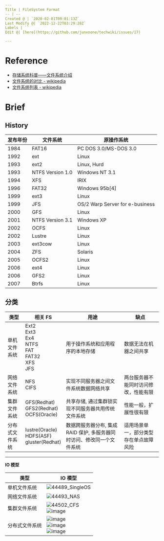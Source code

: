 ```yaml
---
Title | FileSystem Format
-- | --
Created @ | `2020-02-01T09:01:13Z`
Last Modify @| `2022-12-22T03:29:28Z`
Labels | ``
Edit @| [here](https://github.com/junxnone/techwiki/issues/17)

---
```

#  Reference
- [存储系统科普——文件系统介绍](https://www.cnblogs.com/xuanku/p/io_fs.html)
- [文件系统的对比 - wikipedia](https://zh.wikipedia.org/wiki/%E6%96%87%E4%BB%B6%E7%B3%BB%E7%BB%9F%E7%9A%84%E5%AF%B9%E6%AF%94)
- [文件系统列表 - wikipedia](https://zh.wikipedia.org/wiki/%E6%96%87%E4%BB%B6%E7%B3%BB%E7%BB%9F%E5%88%97%E8%A1%A8)

#  Brief
## History

发布年份 | 文件系统 | 原操作系统
-- | -- | --
1984 | FAT16 | PC DOS 3.0/MS-DOS 3.0
1992 | ext | Linux
1993 | ext2 | Linux, Hurd
1993 | NTFS Version 1.0 | Windows NT 3.1
1994 | XFS | IRIX
1996 | FAT32 | Windows 95b[4]
1999 | ext3 | Linux
1999 | JFS | OS/2 Warp Server for e-business
2000 | GFS | Linux
2001 | NTFS Version 3.1 | Windows XP
2002 | OCFS | Linux
2002 | Lustre | Linux
2003 | ext3cow | Linux
2004 | ZFS | Solaris
2005 | OCFS2 | Linux
2006 | ext4 | Linux
2006 | GFS2 | Linux
2007 | Btrfs | Linux


## 分类

类型 | 相关 FS | 用途 | 缺点
-- | --  | -- | --
单机文件系统 | Ext2<br>Ext3<br>Ex4<br>NTFS<br>FAT<br>FAT32<br>XFS<br>JFS | 用于操作系统和应用程序的本地存储 | 数据无法在机器之间共享
网络文件系统 | NFS<br>CIFS | 实现不同服务器之间文件系统数据网络共享 | 两台服务器不能同时访问修改，性能有限
集群文件系统 | GFS(Redhat)<br>GFS2(Redhat)<br>OCFS(Oracle) | 共享存储, 通过集群锁实现不同服务器共用传统文件系统 |性能一般，扩展性很有限
分布式文件系统 | lustre(Oracle)<br>HDFS(ASF)<br>gluster(Redhat) | 数据跨服务器分布, 集成 RAID 保护, 多服务器同时访问、修改同一个文件系统 | 适用场景单一，部分类型存在单点故障风险

---
**IO 模型**

类型 | IO 模型
-- | -- 
单机文件系统 | ![44489_SingleOS](https://user-images.githubusercontent.com/2216970/73590103-7523c980-4519-11ea-9d6e-2537e2472152.gif) 
网络文件系统 | ![44493_NAS](https://user-images.githubusercontent.com/2216970/73590106-8076f500-4519-11ea-9097-f829d3235e20.gif) 
集群文件系统 | ![44502_CFS](https://user-images.githubusercontent.com/2216970/73590018-64bf1f00-4518-11ea-88c8-84639da7b53f.gif) <br> ![image](https://user-images.githubusercontent.com/2216970/73590281-ab624880-451b-11ea-936c-75e3228bfda5.png)
分布式文件系统 | ![image](https://user-images.githubusercontent.com/2216970/73590455-853da800-451d-11ea-9c98-06eb9315ecbf.png)<br>![image](https://user-images.githubusercontent.com/2216970/73590458-88d12f00-451d-11ea-9849-5554122c4c81.png)<br>![image](https://user-images.githubusercontent.com/2216970/73590459-8a9af280-451d-11ea-9b1c-4fee00f81712.png)





